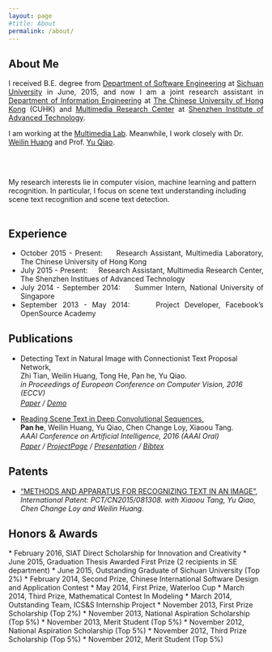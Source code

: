 ```yaml
---
layout: page
#title: About
permalink: /about/
---
```



<script type="text/javascript" async="" src="ga.js"></script><script type="text/javascript">

  var _gaq = _gaq || [];
  _gaq.push(['_setAccount', 'UA-39824124-1']);
  _gaq.push(['_trackPageview']);

	function show_switch(obj_name) {
		var obj = document.getElementById(obj_name);

		if (obj.style.display == "none") {
			obj.style.display = "block";
		}
		else {
			obj.style.display = "none";
		}
	}

  (function() {
    var ga = document.createElement('script'); ga.type = 'text/javascript'; ga.async = true;
    ga.src = ('https:' == document.location.protocol ? 'https://ssl' : 'http://www') + '.google-analytics.com/ga.js';
    var s = document.getElementsByTagName('script')[0]; s.parentNode.insertBefore(ga, s);
  })();

</script>


<h2 id="about">About Me</h2>
<div class="about">

<p align="justify">
I received B.E. degree from <a href='http://www.scu.edu.cn/software2012/'>Department of Software Engineering</a> at <a href='http://www.scu.edu.cn/en/'>Sichuan University</a> in June, 2015, and now I am a joint research assistant in  <a href='http://www.ie.cuhk.edu.hk/main/index.shtml'>Department of Information Engineering</a> at <a href='http://www.cuhk.edu.hk/english/index.html'>The Chinese University of Hong Kong</a> (CUHK) and <a href='http://www.siat.cas.cn/jgsz/kyxt/jcs/yjdy/dmtjc/'>Multimedia Research Center</a> at <a href='http://english.siat.cas.cn/'>Shenzhen Institute of Advanced Technology</a>.

I am working at the <a href='http://mmlab.ie.cuhk.edu.hk/'>Multimedia Lab</a>. Meanwhile, I work closely with Dr. <a href='http://www.wlhuang.com/'>Weilin Huang</a> and Prof. <a href='http://mmlab.siat.ac.cn/yuqiao/'>Yu Qiao</a>.

<br /> <br />

My research interests lie in computer vision, machine learning and pattern recognition. In particular, I focus on scene text understanding including scene text recognition and scene text detection.
<br /> <br />

</p>

</div>


<!-- <h2 id="education">Education</h2>

<div style="text-align: justify;" markdown="1">
 Sichuan University, B.E. in Software Engineering, June 2015

* Overall GPA: 3.65/4, Rank: 6/334

</div> -->

<h2 id="experience">Experience</h2>

<div style="text-align: justify;" markdown="1">

* October 2015 - Present: &nbsp;&nbsp;&nbsp; Research Assistant, Multimedia Laboratory, The Chinese University of Hong Kong
* July 2015 - Present: &nbsp;&nbsp;&nbsp; Research Assistant, Multimedia Research Center, The Shenzhen Institues of Advanced Technology
* July 2014 - September 2014: &nbsp;&nbsp;&nbsp; Summer Intern, National University of Singapore
* September 2013 - May 2014: &nbsp;&nbsp;&nbsp; Project Developer, Facebook’s OpenSource Academy

</div>


<h2 id="publications">Publications</h2>
<ul>
  <li>
    <a>Detecting Text in Natural Image with Connectionist Text Proposal Network,</a><br>
    Zhi Tian, Weilin Huang, Tong He, Pan he, Yu Qiao.<br>
    <em>in Proceedings of European Conference on Computer Vision, 2016 (<a>ECCV</a>)<br>
      <p style="margin-Top:3px">
        <a href="/pdf/ztian2016_eccv.pdf">Paper</a> /
        <a href="http://textdet.com/">Demo</a>
      </p>
    </em>
  </li>
	<li>
	  <a href="http://arxiv.org/abs/1506.04395">Reading Scene Text in Deep Convolutional Sequences,</a><br>
	  <b>Pan he</b>, Weilin Huang, Yu Qiao, Chen Change Loy, Xiaoou Tang.<br>
	  <em>AAAI Conference on Artificial Intelligence, 2016 (<a>AAAI Oral</a>) <br>
		  <p style="margin-Top:3px">
		  	<a href="http://arxiv.org/abs/1506.04395">Paper</a> /
		  	<a href="/project/DTRN">ProjectPage</a> /
		  	<a href="/pdf/aaai.pdf">Presentation</a> /
		  	<a shape="rect" href="javascript:show_switch('panhe16readText_bib')" class="togglebib" >Bibtex</a>
<pre id="panhe16readText_bib" style="display: none" xml:space="preserve">
@inproceedings{panhe16readText,
 Author    = {Pan He and
              Weilin Huang and
              Yu Qiao and
              Chen Change Loy and
              Xiaoou Tang},
 Title     = {Reading Scene Text in Deep Convolutional Sequences},
 Booktitle = {in Proceedings of AAAI Conference on Artificial Intelligence, (AAAI)},
 Year      = {2016}}
</pre>
		  </p>
	  </em>
</li>
</ul>


<h2 id="patent">Patents</h2>
<ul>
	<li>
	<a href="" >“METHODS AND APPARATUS FOR RECOGNIZING TEXT IN AN IMAGE”,</a><br>
	 <em>International Patent: PCT/CN2015/081308. with Xiaoou Tang, Yu Qiao, Chen Change Loy and Weilin Huang.</em>
	</li>
</ul>

<h2 id="awards">Honors & Awards</h2>

<div style="text-align: left;" markdown="1">
* February 2016,    SIAT Direct Scholarship for Innovation and Creativity
* June 2015,       Graduation Thesis Awarded First Prize  (2 recipients in SE   department)
* June 2015,        Outstanding Graduate of Sichuan University (Top 2%)
* February 2014, 	Second Prize, Chinese International Software Design and Application Contest
* May 2014,    		First Prize, Waterloo Cup
* March 2014,    	Third Prize, Mathematical Contest In Modeling
* March 2014,    	Outstanding Team, ICS&S Internship Project
* November 2013, 	First Prize Scholarship (Top 2%)
* November 2013, 	National Aspiration Scholarship (Top 5%)
* November 2013,  	Merit Student (Top 5%)
* November 2012,  	National Aspiration Scholarship (Top 5%)
* November 2012,  	Third Prize Scholarship (Top 5%)
* November 2012,  	Merit Student (Top 5%)


</div>
